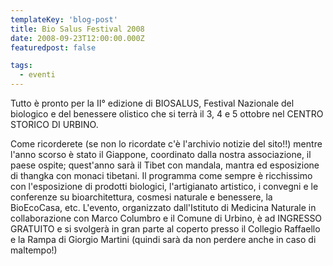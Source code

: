 ```yaml
---
templateKey: 'blog-post'
title: Bio Salus Festival 2008
date: 2008-09-23T12:00:00.000Z
featuredpost: false

tags:
  - eventi
---
```



Tutto è pronto per la II° edizione di BIOSALUS, Festival Nazionale del biologico e del benessere olistico che si terrà il 3, 4 e 5 ottobre nel CENTRO STORICO DI URBINO. 

 Come ricorderete (se non lo ricordate c'è l'archivio notizie del sito!!) mentre l'anno scorso è stato il Giappone, coordinato dalla nostra associazione, il paese ospite; quest'anno sarà il Tibet con mandala, mantra ed esposizione di thangka con monaci tibetani. Il programma come sempre è ricchissimo con l'esposizione di prodotti biologici, l'artigianato artistico, i convegni e le conferenze su bioarchitettura, cosmesi naturale e benessere, la BioEcoCasa, etc. L'evento, organizzato dall'Istituto di Medicina Naturale in collaborazione con Marco Columbro e il Comune di Urbino, è ad INGRESSO GRATUITO e si svolgerà in gran parte al coperto presso il Collegio Raffaello e la Rampa di Giorgio Martini (quindi sarà da non perdere anche in caso di maltempo!) 

